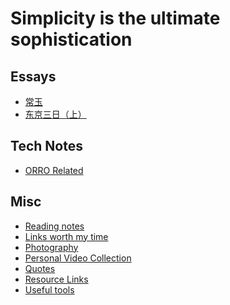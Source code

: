 Simplicity is the ultimate sophistication
==========

Essays 
------

- [常玉](https://mp.weixin.qq.com/s/FKEq914v5RKFVzV9nPR79Q)
- [东京三日（上）](https://mp.weixin.qq.com/s/suzTVRgFrCFaIeqgeDyNjg)

Tech Notes
------
- [ORRO Related](misc_orronotes.md)


Misc
------
- [Reading notes](misc_readingnotes.md)
- [Links worth my time](misc_linksworthmytime.md)
- [Photography](misc_photography.md)
- [Personal Video Collection](misc_videos.md)
- [Quotes](misc_quotes.md)
- [Resource Links](misc_res_links.md)
- [Useful tools](misc_tools.md)


<!-- Engineering -->

<!-- - [Algorithm](eng_algorithm.md) -->
<!-- - [Amazon Web Service](eng_aws.md) -->
<!-- - [Architecture](eng_architecture.md) -->
<!-- - [Crawler](eng_crawler.md) -->
<!-- - [Backend](eng_backend.md) -->
<!-- - [Database](eng_database.md) -->
<!-- - [Debug](eng_debug.md) -->
<!-- - [DesignPattern](eng_designpattern.md) -->
<!-- - [DevTools](eng_devtools.md) -->
<!-- - [Docker](eng_docker.md) -->
<!-- - [Git](eng_git.md) -->
<!-- - [Java](eng_java.md) -->
<!-- - [Javascript](eng_javascript.md) -->
<!-- - [MongoDB](eng_mongodb.md) -->
<!-- - [OpenSource](eng_opensource.md) -->
<!-- - [Python](eng_python.md) -->
<!-- - [Redis](eng_redis.md) -->
<!-- - [Security](eng_security.md) -->
<!-- - [Shell](eng_shell.md) -->
<!-- - [USRP](eng_usrp.md) -->
<!-- - [Video editing](eng_videoediting.md) -->
<!-- - [Web](eng_web.md) -->


<!-- HCI -->

<!-- - [3D math](hci_3dmath.md) -->
<!-- - [Infomation Visualization](hci_infovis.md) -->
<!-- - [Kalman Filter](hci_kalmanfilter.md) -->
<!-- - [Math](hci_math.md) -->
<!-- - [Matlab](hci_matlab.md) -->
<!-- - [Mechanical Turk](hci_mechanicalturk.md) -->
<!-- - [Meta research](hci_metaresearch.md) -->
<!-- - [Misc](hci_misc.md) -->
<!-- - [Latex](hci_latex.md) -->
<!-- - [LOVELY RESEARCH!](hci_randompapers.md) -->
<!-- - [Signal Processing](hci_signalprocessing.md) -->
<!-- - [Sound](hci_sound.md) -->
<!-- - [Speech](hci_speechrec.md) -->
<!-- - [Stats](hci_stats.md) -->
<!-- - [Vision](hci_vision.md) -->
<!-- - [Writing](hci_writing.md) -->


<!-- DM/ML/NLP/CV -->

<!-- - [Probabilistic Programming and Bayesian Methods for Hackers](ml_hacker_bayesian.md)
- [Hadoop](ml_hadoop.md)
- [Computer Vision](ml_vision.md)
- [Deep Learning](ml_deeplearning.md) -->

<!-- Mobile -->

<!-- - [General - Audio](mobile_audio.md)
- [General - Bluetooth](mobile_bluetooth.md)
- [General - Mobile Security](mobile_security.md)
- [General - Sensors](mobile_sensors.md)
- [General - Speech Recognition](mobile_speech.md)
- [Android - Misc](mobile_android_misc.md)
- [Android - NDK](mobile_android_ndk.md)
- [Android - OpenGL](mobile_android_opengl.md)
- [iOS - misc](mobile_ios_misc.md) -->


<!-- Misc
- [Reading notes](misc_readingnotes.md)
- [Diagrams](misc_diagrams.md)
- [Papers](misc_paperreading.md)
- [Links worth my time](misc_linksworthmytime.md)
- [Getting out of the PhD](misc_phd.md)
- [Photography](misc_photography.md)
- [Personal Video Collection](misc_videos.md)
- [Quotes](misc_quotes.md)
- [Resource Links](misc_res_links.md)
- [Useful tools](misc_tools.md) -->
